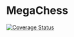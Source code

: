 # MegaChess
[![Coverage Status](https://coveralls.io/repos/github/ivanmillan36/MegaChess/badge.svg?branch=main)](https://coveralls.io/github/ivanmillan36/MegaChess?branch=main)
